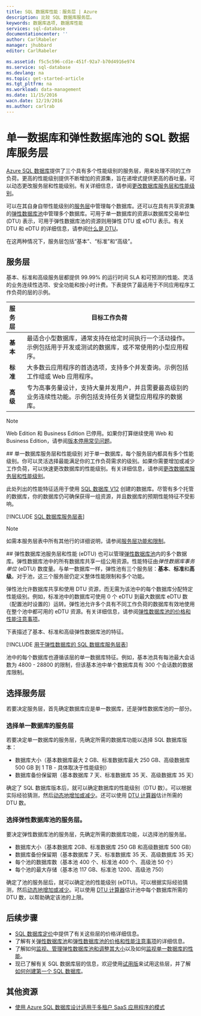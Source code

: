 ```yaml
---
title: SQL 数据库性能：服务层 | Azure
description: 比较 SQL 数据库服务层。
keywords: 数据库选项, 数据库性能
services: sql-database
documentationcenter: ''
author: CarlRabeler
manager: jhubbard
editor: CarlRabeler

ms.assetid: f5c5c596-cd1e-451f-92a7-b70d4916e974
ms.service: sql-database
ms.devlang: na
ms.topic: get-started-article
ms.tgt_pltfrm: na
ms.workload: data-management
ms.date: 11/15/2016
wacn.date: 12/19/2016
ms.author: carlrab
---
```


# 单一数据库和弹性数据库池的 SQL 数据库服务层
[Azure SQL 数据库](./sql-database-technical-overview.md)提供了三个具有多个性能级别的服务层，用来处理不同的工作负荷。更高的性能级别提供不断增加的资源集，旨在递增式提供更高的吞吐量。可以动态更改服务层和性能级别。有关详细信息，请参阅[更改数据库服务层和性能级别](./sql-database-scale-up.md)。

可以在其自身自带性能级别的[服务层](./sql-database-service-tiers.md#single-database-service-tiers-and-performance-levels)中管理每个数据库。还可以在具有共享资源集的[弹性数据库池](./sql-database-service-tiers.md#elastic-database-pool-service-tiers-and-performance-in-edtus)中管理多个数据库。可用于单一数据库的资源以数据库交易单位 (DTU) 表示，可用于弹性数据库池的资源则用弹性 DTU 或 eDTU 表示。有关 DTU 和 eDTU 的详细信息，请参阅[什么是 DTU](./sql-database-what-is-a-dtu.md)。

在这两种情况下，服务层包括“基本”、“标准”和“高级”。

## 服务层
基本、标准和高级服务层都提供 99.99% 的运行时间 SLA 和可预测的性能、灵活的业务连续性选项、安全功能和按小时计费。下表提供了最适用于不同应用程序工作负荷的层的示例。

| 服务层 | 目标工作负荷 |
| :--- | --- |
| **基本** |最适合小型数据库，通常支持在给定时间执行一个活动操作。示例包括用于开发或测试的数据库，或不常使用的小型应用程序。 |
| **标准** |大多数云应用程序的首选选项，支持多个并发查询。示例包括工作组或 Web 应用程序。 |
| **高级** |专为高事务量设计，支持大量并发用户，并且需要最高级别的业务连续性功能。示例包括支持任务关键型应用程序的数据库。 |

>[!NOTE]
> Web Edition 和 Business Edition 已停用。如果你打算继续使用 Web 和 Business Edition，请参阅[版本停用常见问题](https://www.azure.cn/pricing/details/sql-database/)。

##<a name="service-tiers-for-single-databases"></a><a name="standalone-database-service-tiers-and-performance-levels"></a><a name="single-database-service-tiers-and-performance-levels"></a> 单一数据库服务层和性能级别
对于单一数据库，每个服务层内都具有多个性能级别。你可以灵活选择最能满足你的工作负荷需求的级别。如果你需要增加或减少工作负荷，可以快速更改数据库的性能级别。有关详细信息，请参阅[更改数据库服务层和性能级别](./sql-database-scale-up.md)。

此处列出的性能特征适用于使用 [SQL 数据库 V12](./sql-database-v12-whats-new.md) 创建的数据库。尽管有多个托管的数据库，你的数据库仍可确保获得一组资源，并且数据库的预期性能特征不受影响。

[!INCLUDE [SQL 数据库服务层表](../../includes/sql-database-service-tiers-table.md)]

>[!NOTE]
> 如需本服务层表中所有其他行的详细说明，请参阅[服务层功能和限制](./sql-database-performance-guidance.md#service-tier-capabilities-and-limits)。

##<a name="elastic-pool-service-tiers-and-performance-in-edtus"></a><a name="elastic-database-pool-service-tiers-and-performance-in-edtus"></a> 弹性数据库池服务层和性能 (eDTU)
也可以管理[弹性数据库池](./sql-database-elastic-pool.md)内的多个数据库。弹性数据库池中的所有数据库共享一组公用资源。性能特征由*弹性数据库事务单位* (eDTU) 数度量。与单一数据库一样，弹性池有三个服务层：**基本**、**标准**和**高级**。对于池，这三个服务层仍定义整体性能限制和多个功能。

弹性池允许数据库共享和使用 DTU 资源，而无需为该池中的每个数据库分配特定性能级别。例如，标准池中的数据库可使用 0 个 eDTU 到最大数据库 eDTU 数（配置池时设置的）运转。弹性池允许多个具有不同工作负荷的数据库有效地使用在整个池中都可用的 eDTU 资源。有关详细信息，请参阅[弹性数据库池的价格和性能注意事项](./sql-database-elastic-pool-guidance.md)。

下表描述了基本、标准和高级弹性数据库池的特征。

[!INCLUDE [用于弹性数据库的 SQL 数据库服务层表](../../includes/sql-database-service-tiers-table-elastic-db-pools.md)]

池中的每个数据库也遵循该层的单一数据库特征。例如，基本池具有每池最大会话数为 4800 - 28800 的限制，但该基本池中单个数据库具有 300 个会话数的数据库限制。

## 选择服务层
若要决定服务层，首先确定数据库应是单一数据库，还是弹性数据库池的一部分。

### 选择单一数据库的服务层
若要决定单一数据库的服务层，先确定所需的数据库功能以选择 SQL 数据库版本：

* 数据库大小（基本数据库最大 2 GB、标准数据库最大 250 GB、高级数据库 500 GB 到 1 TB - 具体取决于性能级别）
* 数据库备份保留期（基本数据库 7 天、标准数据库 35 天、高级数据库 35 天）

确定了 SQL 数据库版本后，就可以确定数据库的性能级别（DTU 数）。可以根据实际经验猜测，然后[动态地增加或减少](./sql-database-scale-up.md)。还可以使用 [DTU 计算器](http://dtucalculator.azurewebsites.net/)估计所需的 DTU 数。

### 选择弹性数据库池的服务层。
要决定弹性数据库池的服务层，先确定所需的数据库功能，以选择池的服务层。

- 数据库大小（基本数据库 2GB、标准数据库 250 GB 和高级数据库 500 GB）
- 数据库备份保留期（基本数据库 7 天、标准数据库 35 天、高级数据库 35 天）
- 每个池的数据库数（基本池 400 个、标准池 400 个、高级池 50 个）
- 每个池的最大存储（基本池 117 GB、标准池 1200、高级池 750）

确定了池的服务层后，就可以确定池的性能级别 (eDTU)。可以根据实际经验猜测，然后[动态地增加或减少](./sql-database-elastic-pool-manage-portal.md#change-performance-settings-of-a-pool)。可以使用 [DTU 计算器](http://dtucalculator.azurewebsites.net/)估计池中每个数据库所需的 DTU 数，以帮助确定该池的上限。

## 后续步骤
- [SQL 数据库定价](https://www.azure.cn/pricing/details/sql-database/)中提供了有关这些层的价格详细信息。
- 了解有关[弹性数据库池](./sql-database-elastic-pool-guidance.md)和[弹性数据库池的价格和性能注意事项](./sql-database-elastic-pool-guidance.md)的详细信息。
- 了解如何[监视、管理弹性数据库池和调整其大小](./sql-database-elastic-pool-manage-portal.md)以及如何[监视单一数据库的性能](./sql-database-single-database-monitor.md)。
- 现已了解有关 SQL 数据库层的信息，欢迎使用[试用版](https://www.azure.cn/pricing/1rmb-trial)来试用这些层，并了解[如何创建第一个 SQL 数据库](./sql-database-get-started.md)。

## 其他资源
* [使用 Azure SQL 数据库设计适用于多租户 SaaS 应用程序的模式](./sql-database-design-patterns-multi-tenancy-saas-applications.md)

<!---HONumber=Mooncake_1212_2016-->
